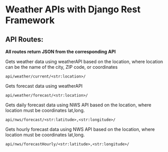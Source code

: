 # Weather APIs with Django Rest Framework

## API Routes:

**All routes return JSON from the corresponding API**

Gets weather data using weatherAPI based on the location, where location can be the name of the city, ZIP code, or coordinates

```
api/weather/current/<str:location>/
```

Gets forecast data using weatherAPI

```
api/weather/forecast/<str:location>/
```

Gets daily forecast data using NWS API based on the location, where location must be coordinates lat,long.

```
api/nws/forecast/<str:latitude>,<str:longitude>/
```

Gets hourly forecast data using NWS API based on the location, where location must be coordinates lat,long.

```
api/nws/forecastHourly/<str:latitude>,<str:longitude>/
```

